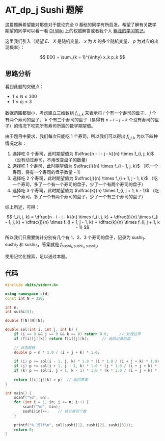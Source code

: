 # AT_dp_j Sushi 题解

这篇题解希望能对那些对于数论完全 0 基础的同学有所启发。希望了解有关数学期望的同学可以看一看 [OI Wiki](https://oi-wiki.org/math/probability/exp-var/) 上的权威解答或者我个人 [粗浅的学习笔记](https://www.luogu.com.cn/paste/1mnc8wd7)。

这里我们引入（期望 $E$、 $X$ 是随机变量、 $x$ 为 $X$ 的多个随机变量、 $p$ 为对应的出现概率）：

$$
E(X) = \sum_{k = 1}^{\infty} x_k p_k
$$

## 思路分析

看到此题的突破点：

* $1 \leq N \leq 300$
* $1 \leq a_i \leq 3$

数据范围都很小，考虑建立三维数组 $f_{i, j, k}$ 来表示将 $i$ 个有一个寿司的盘子、 $j$ 个有两个寿司的盘子、 $k$ 个有三个寿司的盘子（易得有 $n - i - j - k$ 个没有寿司的盘子）的情况下吃完所有寿司所需的数学期望值。

由于题目中要求，我们每次只能吃 $1$ 个寿司，所以我们可以得出 $f_{i,j,k}$ 为以下四种情况之和：

1. 选择吃 $0$ 个寿司，此时期望值为 $\dfrac{n - i - j - k}{n} \times f_{i, j, k}$ （没有动过寿司，不用改变盘子的数量）
2. 选择吃 $1$ 个寿司，此时期望值为 $\dfrac{i}{n} \times f_{i - 1, j, k}$ （吃一个寿司，将有一个寿司的盘子数量 - 1）
3. 选择吃 $2$ 个寿司，此时期望值为 $\dfrac{j}{n} \times f_{i + 1, j - 1, k}$ （吃一个寿司，多了一个有一个寿司的盘子，少了一个有两个寿司的盘子）
4. 选择吃 $3$ 个寿司，此时期望值为 $\dfrac{k}{n} \times f_{i, j + 1, k - 1}$ （吃一个寿司，多了一个有两个寿司的盘子，少了一个有三个寿司的盘子）

综上所述，可得：

$$
f_{i, j, k} = \dfrac{n - i - j - k}{n} \times f_{i, j, k} + \dfrac{i}{n} \times f_{i - 1, j, k} + \dfrac{j}{n} \times f_{i + 1, j - 1, k} + \dfrac{k}{n} \times f_{i, j + 1, k - 1}
$$

所以我们只需要统计分别有几个有 1、2、3 个寿司的盘子，记录为 $\text{sushi}_1$、$\text{sushi}_2$ 和 $\text{sushi}_3$，答案就是 $f_{\text{sushi}_1, \text{sushi}_2, \text{sushi}_3}$。

使用记忆化搜索，足以通过本题。

## 代码

```cpp
#include <bits/stdc++.h>

using namespace std;
const int N = 350;

int n;
int sushi[5];

double f[N][N][N];

double sol(int i, int j, int k) {
	if (i == 0 && j == 0 && k == 0) return 0.0;		// 处理边界
	if (f[i][j][k]) return f[i][j][k];		// 返回记录的值
	
	// 状态转移
	double p = n * 1.0 / (i + j + k) * 1.0;
	
	if (i) p += sol(i - 1, j, k) * 1.0 * (i * 1.0 / (i + j + k) * 1.0);
	if (j) p += sol(i + 1, j - 1, k) * 1.0 * (j * 1.0 / (i + j + k) * 1.0);
	if (k) p += sol(i, j + 1, k - 1) * 1.0 * (k * 1.0 / (i + j + k) * 1.0);
	
	return f[i][j][k] = p;	// 返回答案
}

int main() {
	scanf("%d", &n);
	for (int i = 1, in; i <= n; i++) {
		scanf("%d", &in);
		sushi[in]++;	// 统计寿司个数
	}
	
	printf("%.15lf\n", sol(sushi[1], sushi[2], sushi[3]));
	return 0;
}

```
